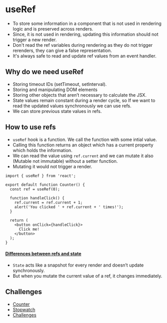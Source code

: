 # useRef

- To store some information in a component that is not used in rendering logic and is preserved across renders.
- Since, it is not used in rendering, updating this information should not trigger a new render.
- Don't read the ref variables during rendering as they do not trigger rerenders, they can give a false representation.
- It's always safe to read and update ref values from an event handler.

## Why do we need useRef

- Storing timeout IDs (setTimeout, setInterval).
- Storing and manipulating DOM elements
- Storing other objects that aren’t necessary to calculate the JSX.
- State values remain constant during a render cycle, so If we want to read the updated values synchronously we can use refs.
- We can store previous state values in refs.

## How to use refs

-  `useRef` hook is a function. We call the function with some intial value.
- Calling this function returns an object which has a current property which holds the information.
- We can read the value using `ref.current` and we can mutate it also (Mutable not immutable) without a setter function.
- Mutating it would not trigger a render.

``` tsx
import { useRef } from 'react';

export default function Counter() {
  const ref = useRef(0);

  function handleClick() {
    ref.current = ref.current + 1;
    alert('You clicked ' + ref.current + ' times!');
  }

  return (
    <button onClick={handleClick}>
      Click me!
    </button>
  );
}
```

#### [Differences between refs and state](https://react.dev/learn/referencing-values-with-refs#differences-between-refs-and-state)

- `State` acts like a snapshot for every render and doesn’t update synchronously.
- But when you mutate the current value of a ref, it changes immediately.


## Challenges

- [Counter](https://react.dev/learn/referencing-values-with-refs#differences-between-refs-and-state)
- [Stopwatch](https://react.dev/learn/referencing-values-with-refs#example-building-a-stopwatch)
- [Challenges](https://react.dev/learn/referencing-values-with-refs#challenges)
